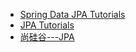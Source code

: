 

* [Spring Data JPA Tutorials](https://www.logicbig.com/tutorials/spring-framework/spring-data.html)
* [JPA Tutorials](https://www.logicbig.com/tutorials/java-ee-tutorial/jpa.html)
* [尚硅谷---JPA](http://www.gulixueyuan.com/course/54/tasks)
